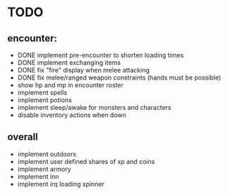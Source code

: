 # TODO

## encounter:
- DONE implement pre-encounter to shorten loading times
- DONE implement exchanging items
- DONE fix "fire" display when melee attacking
- DONE fix melee/ranged weapon constraints (hands must be possible)
- show hp and mp in encounter roster
- implement spells
- implement potions
- implement sleep/awake for monsters and characters
- disable inventory actions when down

## overall
- implement outdoors
- implement user defined shares of xp and coins
- implement armory
- implement inn
- implement irq loading spinner
